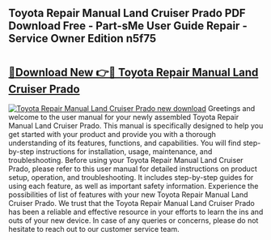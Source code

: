 ## Toyota Repair Manual Land Cruiser Prado PDF Download Free - Part-sMe User Guide Repair - Service Owner Edition n5f75

# <h2><a href="http://bc48843.oget.top/?id=Toyota+Repair+Manual+Land+Cruiser+Prado">🔗Download New 👉🔴 Toyota Repair Manual Land Cruiser Prado</a></h2>

[![Toyota Repair Manual Land Cruiser Prado new download](https://i.imgur.com/5g1atiW.png)](http://bc48843.oget.top/?id=Toyota+Repair+Manual+Land+Cruiser+Prado)
Greetings and welcome to the user manual for your newly assembled Toyota Repair Manual Land Cruiser Prado. This manual is specifically designed to help you get started with your product and provide you with a thorough understanding of its features, functions, and capabilities. You will find step-by-step instructions for installation, usage, maintenance, and troubleshooting. Before using your Toyota Repair Manual Land Cruiser Prado, please refer to this user manual for detailed instructions on product setup, operation, and troubleshooting. It includes step-by-step guides for using each feature, as well as important safety information. Experience the possibilities of list of features with your new Toyota Repair Manual Land Cruiser Prado. We trust that the Toyota Repair Manual Land Cruiser Prado has been a reliable and effective resource in your efforts to learn the ins and outs of your new device. In case of any queries or concerns, please do not hesitate to reach out to our customer service team.
